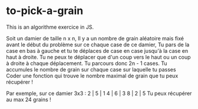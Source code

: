# to-pick-a-grain
This is an algorithme exercice in JS.

Soit un damier de taille n x n,
Il y a un nombre de grain aléatoire mais fixé avant le début du problème sur ce chaque case de ce damier,
Tu pars de la case en bas à gauche et tu te déplaces de case en case jusqu'à la case en haut à droite. Tu ne peux te déplacer que d'un coup vers le haut ou un coup à droite à chaque déplacement. Tu parcours donc 2n - 1 cases.
Tu accumules le nombre de grain sur chaque case sur laquelle tu passes
Coder une fonction qui trouve le nombre maximal de grain que tu peux récupérer !

Par exemple, sur ce damier 3x3 :
2 | 5 | 1
4 | 6 | 3
8 | 2 | 5
Tu peux récupérer au max 24 grains !

